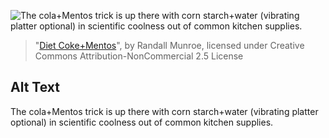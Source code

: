 ![The cola+Mentos trick is up there with corn starch+water (vibrating platter optional) in scientific coolness out of common kitchen supplies.](https://imgs.xkcd.com/comics/diet_coke_mentos.png)
> "[Diet Coke+Mentos](https://xkcd.com/346/)", by Randall Munroe, licensed under Creative Commons Attribution-NonCommercial 2.5 License

## Alt Text
The cola+Mentos trick is up there with corn starch+water (vibrating platter optional) in scientific coolness out of common kitchen supplies.
